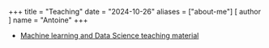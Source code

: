 +++
title = "Teaching"
date = "2024-10-26"
aliases = ["about-me"]
[ author ]
  name = "Antoine"
+++

- [Machine learning and Data Science teaching material](teaching/machinelearningdatascience)